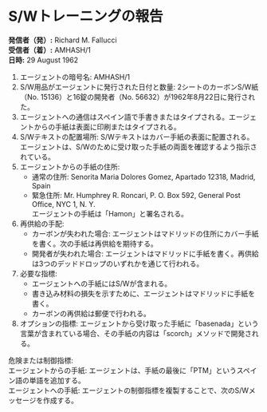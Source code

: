 # S/Wトレーニングの報告

**発信者（発）:** Richard M. Fallucci  
**受信者（着）:** AMHASH/1  
**日時:** 29 August 1962  

1. エージェントの暗号名: AMHASH/1  
2. S/W用品がエージェントに発行された日付と数量: 2シートのカーボンS/W紙（No. 15136）と16錠の開発者（No. 56632）が1962年8月22日に発行された。  
3. エージェントへの通信はスペイン語で手書きまたはタイプされる。エージェントからの手紙は表面に印刷またはタイプされる。  
4. S/Wテキストの配置場所: S/Wテキストはカバー手紙の表面に配置される。エージェントは、S/Wのために受け取った手紙の両面を確認するよう指示されている。  
5. エージェントからの手紙の住所:  
   - 通常の住所: Senorita Maria Dolores Gomez, Apartado 12318, Madrid, Spain  
   - 緊急住所: Mr. Humphrey R. Roncari, P. O. Box 592, General Post Office, NYC 1, N. Y.  
   エージェントの手紙は「Hamon」と署名される。  
6. 再供給の手配:  
   - カーボンが失われた場合: エージェントはマドリッドの住所にカバー手紙を書く。次の手紙は再供給を期待する。  
   - 開発者が失われた場合: エージェントはマドリッドに手紙を書く。再供給は3つのデッドドロップのいずれかを通じて行われる。  
7. 必要な指標:  
   - エージェントへの手紙にはS/Wが含まれる。  
   - 書き込み材料の損失を示すために、エージェントはマドリッドに手紙を書く。  
   - カーボンの再供給は郵便で行われる。  
8. オプションの指標: エージェントから受け取った手紙に「basenada」という言葉が含まれている場合、その手紙の内容は「scorch」メソッドで開発される。  

危険または制御指標:  
エージェントからの手紙: エージェントは、手紙の最後に「PTM」というスペイン語の単語を追加する。  
エージェントへの手紙: エージェントの制御指標を複製することで、次のS/Wメッセージを作成する。